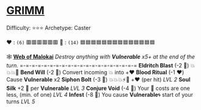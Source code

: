 # [**__GRIMM__**](<https://www.youtube.com/watch?v=Xnc4wSuKvuo>) 
Difficulty: ⭐⭐⭐
Archetype: Caster

:heart: : `(6)`   :red_square::red_square::red_square::red_square::red_square::red_square:
:large_blue_diamond: : `(14)` :blue_square::blue_square::blue_square::blue_square::blue_square::blue_square::blue_square::blue_square::blue_square::blue_square::blue_square::blue_square::blue_square::blue_square:

 :spider_web:  [**Web of Malokai**](https://media.discordapp.net/attachments/1056365502101979146/1168052056125354015/grimm.jpg?ex=65505c3f&is=653de73f&hm=7b578c3be9fc3a35e29719a0bf95b2acbd8be7337f9e5d996d46e4b7fcb2d283&=&width=673&height=673) 
*Destroy anything with __Vulnerable__ x5+ at the end of the turn.*
=-=-=-=-=-=-=-=-=-=-=-=-=-=-=-=-=-=-=-=
**Eldritch Blast** (-2 :large_blue_diamond:) :boom::boom::boom::no_entry_sign:
**Bend Will** (-2 :large_blue_diamond:) Convert incoming 💥 into +:heart:
**Blood Ritual** (-1 :heart:) Cause __Vulnerable__ x2
**Siphon Bolt** (-3 :large_blue_diamond:) :boom::boom::boom::zap::twisted_rightwards_arrows: +:heart: (per hit) *LVL 2*
**Soul Silk** +2 :large_blue_diamond: per __Vulnerable__ *LVL 3*
**Conjure Void** (-4 :large_blue_diamond:) Your :large_blue_diamond: costs are one less, (min. of one) *LVL 4*
**Infest** (-8 :large_blue_diamond:) You cause __Vulnerable__:cyclone: start of your turns *LVL 5*
